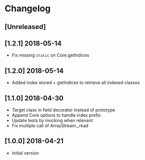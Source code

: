 # Changelog

## [Unreleased]

## [1.2.1] 2018-05-14

- Fix missing `static` on Core.getIndices

## [1.2.0] 2018-05-14

- Added index stored + getIndices to retrieve all indexed classes

## [1.1.0] 2018-04-30

- Target class in field decorator instead of prototype
- Append Core options to handle index prefix
- Update tests by mocking when relevant
- Fix multiple call of ArrayStream._read

## [1.0.0] 2018-04-21

- Initial version
